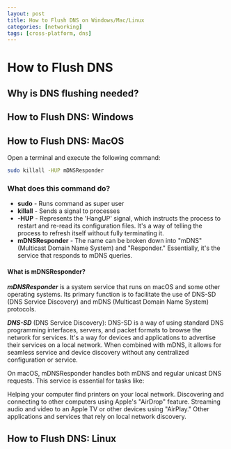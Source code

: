 ```yaml
---
layout: post
title: How to Flush DNS on Windows/Mac/Linux
categories: [networking]
tags: [cross-platform, dns]
---
```


# How to Flush DNS

## Why is DNS flushing needed?

## How to Flush DNS: Windows

## How to Flush DNS: MacOS
Open a terminal and execute the following command: 
```bash
sudo killall -HUP mDNSResponder
```
### What does this command do?
* **sudo** - Runs command as super user
* **killall** - Sends a signal to processes
* **-HUP** - Represents the 'HangUP' signal, which instructs the process to restart and re-read its configuration files. It's a way of telling the process to refresh itself without fully terminating it.
* **mDNSResponder** - The name can be broken down into "mDNS" (Multicast Domain Name System) and "Responder." Essentially, it's the service that responds to mDNS queries.  

#### What is mDNSResponder?

***mDNSResponder*** is a system service that runs on macOS and some other operating systems. Its primary function is to facilitate the use of DNS-SD (DNS Service Discovery) and mDNS (Multicast Domain Name System) protocols.  

***DNS-SD*** (DNS Service Discovery): DNS-SD is a way of using standard DNS programming interfaces, servers, and packet formats to browse the network for services. It's a way for devices and applications to advertise their services on a local network. When combined with mDNS, it allows for seamless service and device discovery without any centralized configuration or service.

On macOS, mDNSResponder handles both mDNS and regular unicast DNS requests. This service is essential for tasks like:  

Helping your computer find printers on your local network.
Discovering and connecting to other computers using Apple's "AirDrop" feature.
Streaming audio and video to an Apple TV or other devices using "AirPlay."
Other applications and services that rely on local network discovery.


## How to Flush DNS: Linux
